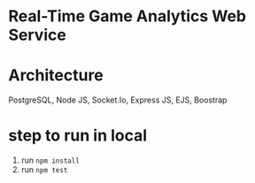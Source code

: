 # Real-Time Game Analytics Web Service

# Architecture
PostgreSQL, Node JS, Socket.Io, Express JS, EJS, Boostrap 

# step to run in local
  1. run `npm install`
  2. run `npm test` 
